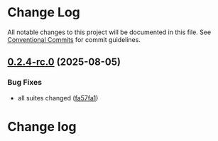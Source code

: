 # Change Log

All notable changes to this project will be documented in this file.
See [Conventional Commits](https://conventionalcommits.org) for commit guidelines.

## [0.2.4-rc.0](https://github.com/zerobias-org/suite/compare/@zerobias-org/suite-cis-benchmarks@0.2.3...@zerobias-org/suite-cis-benchmarks@0.2.4-rc.0) (2025-08-05)


### Bug Fixes

* all suites changed ([fa57fa1](https://github.com/zerobias-org/suite/commit/fa57fa1af7628003297df46b2d7740fe95bd2666))





# Change log
